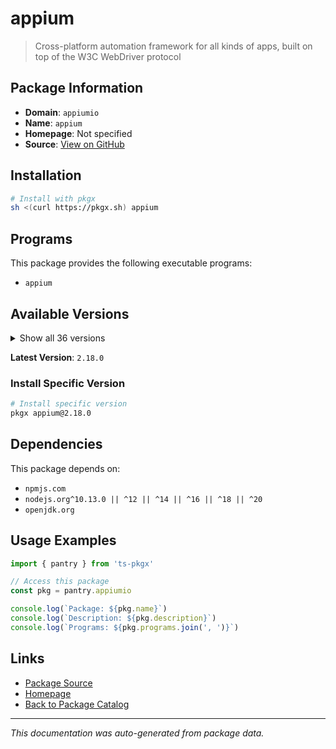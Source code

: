 # appium

> Cross-platform automation framework for all kinds of apps, built on top of the W3C WebDriver protocol

## Package Information

- **Domain**: `appiumio`
- **Name**: `appium`
- **Homepage**: Not specified
- **Source**: [View on GitHub](https://github.com/pkgxdev/pantry/tree/main/projects/appium.io/package.yml)

## Installation

```bash
# Install with pkgx
sh <(curl https://pkgx.sh) appium
```

## Programs

This package provides the following executable programs:

- `appium`

## Available Versions

<details>
<summary>Show all 36 versions</summary>

- `2.18.0`, `2.17.1`, `2.17.0`, `2.16.2`, `2.16.1`
- `2.16.0`, `2.15.0`, `2.14.1`, `2.14.0`, `2.13.1`
- `2.13.0`, `2.12.2`, `2.12.1`, `2.12.0`, `2.11.5`
- `2.11.4`, `2.11.3`, `2.11.2`, `2.11.1`, `2.11.0`
- `2.10.3`, `2.10.2`, `2.10.1`, `2.9.0`, `2.8.0`
- `2.7.0`, `2.6.0`, `2.5.4`, `2.5.3`, `2.5.2`
- `2.5.1`, `2.5.0`, `2.4.1`, `2.4.0`, `2.3.0`
- `2.2.3`

</details>

**Latest Version**: `2.18.0`

### Install Specific Version

```bash
# Install specific version
pkgx appium@2.18.0
```

## Dependencies

This package depends on:

- `npmjs.com`
- `nodejs.org^10.13.0 || ^12 || ^14 || ^16 || ^18 || ^20`
- `openjdk.org`

## Usage Examples

```typescript
import { pantry } from 'ts-pkgx'

// Access this package
const pkg = pantry.appiumio

console.log(`Package: ${pkg.name}`)
console.log(`Description: ${pkg.description}`)
console.log(`Programs: ${pkg.programs.join(', ')}`)
```

## Links

- [Package Source](https://github.com/pkgxdev/pantry/tree/main/projects/appium.io/package.yml)
- [Homepage](#)
- [Back to Package Catalog](../package-catalog.md)

---

*This documentation was auto-generated from package data.*
